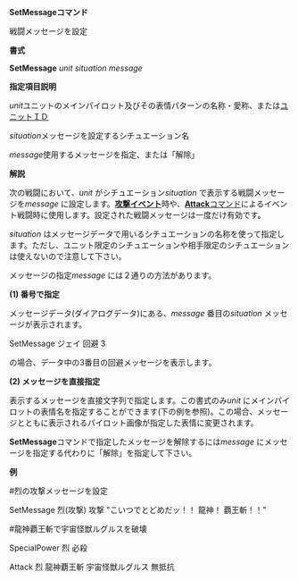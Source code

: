 **SetMessageコマンド**

戦闘メッセージを設定

**書式**

**SetMessage** *unit situation message*

**指定項目説明**

*unit*ユニットのメインパイロット及びその表情パターンの名称・愛称、または[ユニットＩＤ](ユニットＩＤ.md)

*situation*メッセージを設定するシチュエーション名

*message*使用するメッセージを指定、または「解除」

**解説**

次の戦闘において、*unit* がシチュエーション*situation* で表示する戦闘メッセージを*message* に設定します。[**攻撃イベント**](攻撃イベント.md)時や、[**Attack**コマンド](Attackコマンド.md)によるイベント戦闘時に使用します。設定された戦闘メッセージは一度だけ有効です。

*situation* はメッセージデータで用いるシチュエーションの名称を使って指定します。ただし、ユニット限定のシチュエーションや相手限定のシチュエーションは使えないので注意して下さい。

メッセージの指定*message* には２通りの方法があります。

**(1) 番号で指定**

メッセージデータ(ダイアログデータ)にある、*message* 番目の*situation* メッセージが表示されます。

SetMessage ジェイ 回避 3

の場合、データ中の3番目の回避メッセージを表示します。

**(2) メッセージを直接指定**

表示するメッセージを直接文字列で指定します。この書式のみ*unit* にメインパイロットの表情名を指定することができます(下の例を参照)。この場合、メッセージとともに表示されるパイロット画像が指定した表情に変更されます。

**SetMessage**コマンドで指定したメッセージを解除するには*message* にメッセージを指定する代わりに「解除」を指定して下さい。

**例**

#烈の攻撃メッセージを設定

SetMessage 烈(攻撃) 攻撃 "こいつでとどめだッ！！ 龍神！ 覇王斬！！"

#龍神覇王斬で宇宙怪獣ルグルスを破壊

SpecialPower 烈 必殺

Attack 烈 龍神覇王斬 宇宙怪獣ルグルス 無抵抗
